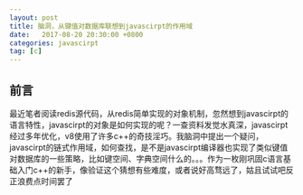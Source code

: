 ```yaml
---
layout: post
title: 脑洞，从键值对数据库联想到javascirpt的作用域
date:   2017-08-20 20:30:00 +0800
categories: javascirpt
tag: [c]
---
```


## 前言

最近笔者阅读redis源代码，从redis简单实现的对象机制，忽然想到javascirpt的语言特性，javascirpt的对象是如何实现的呢？一查资料发觉水真深，javascirpt经过多年优化，v8使用了许多c++的奇技淫巧。我脑洞中提出一个疑问，javascirpt的链式作用域，如何查找，是不是javascirpt编译器也实现了类似键值对数据库的一些策略，比如键空间、字典空间什么的。。。作为一枚刚巩固c语言基础入门c++的新手，像验证这个猜想有些难度，或者说好高骛远了，姑且试试吧反正浪费点时间罢了